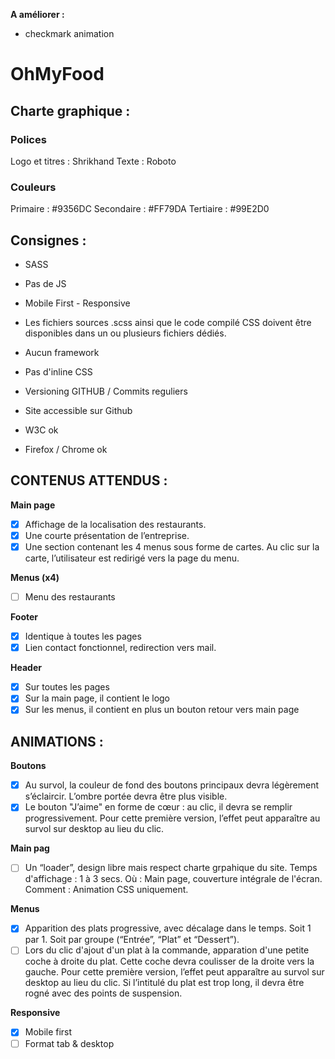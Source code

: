 **A améliorer :**

- checkmark animation

# OhMyFood

## Charte graphique :

### Polices

Logo et titres : Shrikhand
Texte : Roboto

### Couleurs

Primaire : #9356DC
Secondaire : #FF79DA
Tertiaire : #99E2D0

## Consignes :

- SASS
- Pas de JS
- Mobile First - Responsive
- Les fichiers sources .scss ainsi que le code compilé CSS doivent être disponibles dans un ou plusieurs fichiers dédiés.
- Aucun framework
- Pas d'inline CSS
- Versioning GITHUB / Commits reguliers
- Site accessible sur Github

- W3C ok
- Firefox / Chrome ok

## CONTENUS ATTENDUS :

**Main page**

- [x] Affichage de la localisation des restaurants.
- [x] Une courte présentation de l’entreprise.
- [x] Une section contenant les 4 menus sous forme de cartes. Au clic sur la carte, l’utilisateur est redirigé vers la page du menu.

**Menus (x4)**

- [ ] Menu des restaurants

**Footer**

- [x] Identique à toutes les pages
- [x] Lien contact fonctionnel, redirection vers mail.

**Header**

- [x] Sur toutes les pages
- [x] Sur la main page, il contient le logo
- [x] Sur les menus, il contient en plus un bouton retour vers main page

## ANIMATIONS :

**Boutons**

- [x] Au survol, la couleur de fond des boutons principaux devra légèrement s’éclaircir. L’ombre portée devra être plus visible.
- [x] Le bouton "J’aime" en forme de cœur : au clic, il devra se remplir progressivement. Pour cette première version, l’effet peut apparaître au survol sur desktop au lieu du clic.

**Main pag**

- [ ] Un “loader”, design libre mais respect charte grpahique du site.
      Temps d'affichage : 1 à 3 secs.
      Où : Main page, couverture intégrale de l'écran.
      Comment : Animation CSS uniquement.

**Menus**

- [x] Apparition des plats progressive, avec décalage dans le temps.
      Soit 1 par 1. Soit par groupe (“Entrée”, “Plat” et “Dessert”).
- [ ] Lors du clic d'ajout d'un plat à la commande, apparation d'une petite coche à droite du plat.
      Cette coche devra coulisser de la droite vers la gauche.
      Pour cette première version, l’effet peut apparaître au survol sur desktop au lieu du clic.
      Si l’intitulé du plat est trop long, il devra être rogné avec des points de suspension.

**Responsive**

- [x] Mobile first
- [ ] Format tab & desktop
